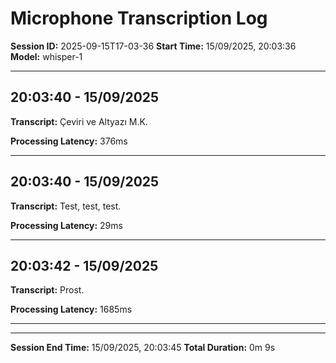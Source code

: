 # Microphone Transcription Log

**Session ID:** 2025-09-15T17-03-36
**Start Time:** 15/09/2025, 20:03:36
**Model:** whisper-1

---

## 20:03:40 - 15/09/2025

**Transcript:** Çeviri ve Altyazı M.K.

**Processing Latency:** 376ms

---

## 20:03:40 - 15/09/2025

**Transcript:** Test, test, test.

**Processing Latency:** 29ms

---

## 20:03:42 - 15/09/2025

**Transcript:** Prost.

**Processing Latency:** 1685ms

---


---

**Session End Time:** 15/09/2025, 20:03:45
**Total Duration:** 0m 9s

